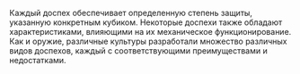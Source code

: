 Каждый доспех обеспечивает определенную степень защиты, указанную конкретным кубиком. Некоторые доспехи также обладают характеристиками, влияющими на их механическое функционирование. Как и оружие, различные культуры разработали множество различных видов доспехов, каждый с соответствующими преимуществами и недостатками.